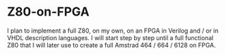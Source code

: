 # Z80-on-FPGA

I plan to implement a full Z80, on my own, on an FPGA in Verilog and / or in VHDL description languages.
I will start step by step until a full functional Z80 that I will later use to create a full Amstrad 464 / 664 / 6128 on FPGA.
